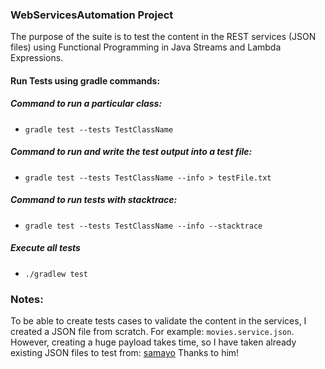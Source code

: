 ### WebServicesAutomation Project

The purpose of the suite is to test the content in the REST services (JSON files) using Functional Programming in Java Streams and Lambda Expressions.

#### Run Tests using gradle commands:

##### Command to run a particular class:
- `gradle test --tests TestClassName`

##### Command to run and write the test output into a test file:
- `gradle test --tests TestClassName --info > testFile.txt`

##### Command to run tests with stacktrace:
- `gradle test --tests TestClassName --info --stacktrace`

##### Execute all tests
- `./gradlew test`

### Notes:
To be able to create tests cases to validate the content in the services, I created a JSON file from scratch. For example: `movies.service.json`.
However, creating a huge payload takes time, so I have taken already existing JSON files to test from: [samayo](https://github.com/samayo/country-json) Thanks to him!
